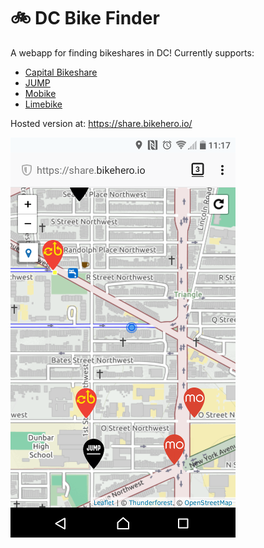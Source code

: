 # :bike: DC Bike Finder

A webapp for finding bikeshares in DC! Currently supports:

 * [Capital Bikeshare](https://www.capitalbikeshare.com/)
 * [JUMP](https://dc.jumpmobility.com/)
 * [Mobike](https://www.mobike.com/us/)
 * [Limebike](https://www.limebike.com/)

Hosted version at: https://share.bikehero.io/

![screenshot](.screenshot.png)
